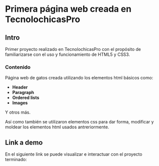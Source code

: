 # Primera página web creada en TecnolochicasPro

## Intro
Primer proyecto realizado en TecnolochicasPro con el propósito de familiarizarse con el uso y funcionamiento de HTML5 y CSS3.

### Contenido
Página web de gatos creada utilizando los elementos html básicos como:

- **Header**
- **Paragraph**
- **Ordered lists**
- **Images**

Y otros más.

Así como también se utilizaron elementos css para dar forma, modificar y moldear los elementos html usados antreriormente.  

## Link a demo
En el siguiente link se puede visualizar e interactuar con el proyecto terminado:
